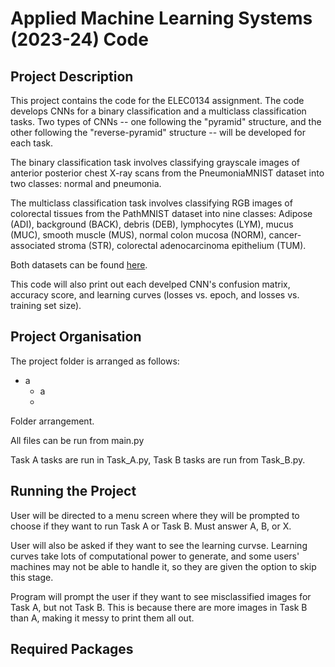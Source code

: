 # Applied Machine Learning Systems (2023-24) Code
## Project Description
This project contains the code for the ELEC0134 assignment. The code develops CNNs for a binary classification and a multiclass classification tasks. Two types of CNNs -- one following the "pyramid" structure, and the other following the "reverse-pyramid" structure -- will be developed for each task.

The binary classification task involves classifying grayscale images of anterior posterior chest X-ray scans from the PneumoniaMNIST dataset into two classes: normal and pneumonia.

The multiclass classification task involves classifying RGB images of colorectal tissues from the PathMNIST dataset into nine classes: Adipose (ADI), background (BACK), debris (DEB), lymphocytes (LYM), mucus (MUC), smooth muscle (MUS), normal colon mucosa (NORM), cancer-associated stroma (STR), colorectal adenocarcinoma epithelium (TUM).

Both datasets can be found [here](https://medmnist.com/).

This code will also print out each develped CNN's confusion matrix, accuracy score, and learning curves (losses vs. epoch, and losses vs. training set size).

## Project Organisation
The project folder is arranged as follows:
- a
  - a
  - 

Folder arrangement.

All files can be run from main.py

Task A tasks are run in Task_A.py, Task B tasks are run from Task_B.py.

## Running the Project
User will be directed to a menu screen where they will be prompted to choose if they want to run Task A or Task B. Must answer A, B, or X.

User will also be asked if they want to see the learning curvse. Learning curves take lots of computational power to generate, and some users' machines may not be able to handle it, so they are given the option to skip this stage.

Program will prompt the user if they want to see misclassified images for Task A, but not Task B. This is because there are more images in Task B than A, making it messy to print them all out.

## Required Packages
